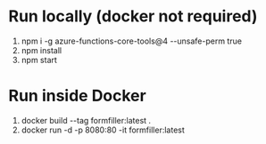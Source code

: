 # Run locally (docker not required)

1. npm i -g azure-functions-core-tools@4 --unsafe-perm true
2. npm install
3. npm start

# Run inside Docker

1. docker build --tag formfiller:latest .
2. docker run -d -p 8080:80 -it formfiller:latest
